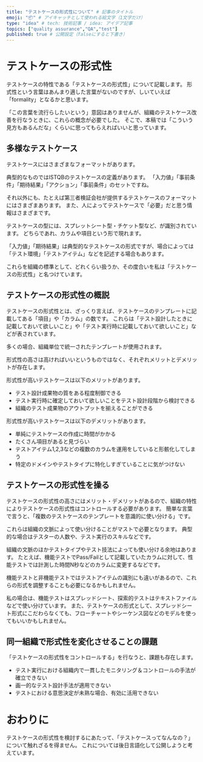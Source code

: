 ```yaml
---
title: "テストケースの形式性について" # 記事のタイトル
emoji: "📦" # アイキャッチとして使われる絵文字（1文字だけ）
type: "idea" # tech: 技術記事 / idea: アイデア記事
topics: ["quality assurance","QA","test"]
published: true # 公開設定（falseにすると下書き）
---
```


# テストケースの形式性

テストケースの特性である「テストケースの形式性」について記載します。
形式性という言葉はあんまり適した言葉がないのですが、しいていえば「formality」となるかと思います。

「この言葉を流行らしたいという」意図はありませんが、組織のテストケース改善を行なうときに、これらの概念が必要でした。
そこで、本稿では「こういう見方もあるんだな」くらいに思ってもらえればいいと思っています。


## 多様なテストケース

テストケースにはさまざまなフォーマットがあります。

典型的なものではISTQBのテストケースの定義があります。
「入力値」「事前条件」「期待結果」「アクション」「事前条件」のセットですね。

それ以外にも、たとえば第三者検証会社が提供するテストケースのフォーマットにはさまざまあります。
また、人によってテストケースで「必要」だと思う情報はさまざまです。

テストケースの型には、スプレットシート型・チケット型など、が識別されています。
どちらであれ、カラムや項目という形で現れます。

「入力値」「期待結果」は典型的なテストケースの形式ですが、場合によっては「テスト環境」「テストアイテム」などを記述する場合もあります。

これらを組織の標準として、どれくらい扱うか、その度合いを私は「テストケースの形式性」と名つけています。

## テストケースの形式性の概説

テストケースの形式性とは、ざっくり言えば、テストケースのテンプレートに記載してある「項目」や「カラム」の数です。
これらは「テスト設計したときに記載しておいて欲しいこと」や「テスト実行時に記載しておいて欲しいこと」などが表されています。

多くの場合、組織単位で統一されたテンプレートが使用されます。

形式性の高さは高ければいいというものではなく、それぞれメリットとデメリットが存在します。

形式性が高いテストケースは以下のメリットがあります。
- テスト設計成果物の質をある程度制御できる
- テスト実行時に確定しておいて欲しいことをテスト設計段階から検討できる
- 組織のテスト成果物のアウトプットを揃えることができる

形式性が高いテストケースは以下のデメリットがあります。
- 単純にテストケースの作成に時間がかかる
- たくさん項目があると見づらい
- テストアイテム1,2,3などの複数のカラムを運用をしていると形骸化してしまう
- 特定のドメインやテストタイプに特化しすぎていることに気がつけない

## テストケースの形式性を操る

テストケースの形式性の高さにはメリット・デメリットがあるので、組織の特性によりテストケースの形式性はコントロールする必要があります。
簡単な言葉で言うと、「複数のテストケースのテンプレートを意識的に使い分ける」です。

これらは組織の文脈によって使い分けることがマストで必要となります。
典型的な場合はテスターの人数や、テスト実行のスキルなどです。

組織の文脈のほかテストタイプやテスト技法によっても使い分ける余地はあります。
たとえば、機能テストでPass/Failとして記載していたカラムに対して、性能テストでは計測した時間N秒などのカラムに変更するなどです。

機能テストと非機能テストではテストアイテムの識別にも違いがあるので、これらの形式を調整することも必要になるかもしれません。


私の場合は、機能テストはスプレッドシート、探索的テストはテキストファイルなどで使い分けています。
また、テストケースの形式として、スプレッドシート形式にこだわらなくても、フローチャートやシーケンス図などのモデルを使ってもいいかもしれません。

## 同一組織で形式性を変化させることの課題

「テストケースの形式性をコントロールする」を行なうと、課題も存在します。

- テスト実行における組織内で一貫したモニタリング＆コントロールの手法が確立できない
- 画一的なテスト設計手法が適用できない
- テストにおける意思決定が未熟な場合、有効に活用できない

# おわりに

テストケースの形式性を検討するにあたって、「テストケースってなんなの？」について触れざるを得ません。
これについては後日言語化して公開しようと考えています。

